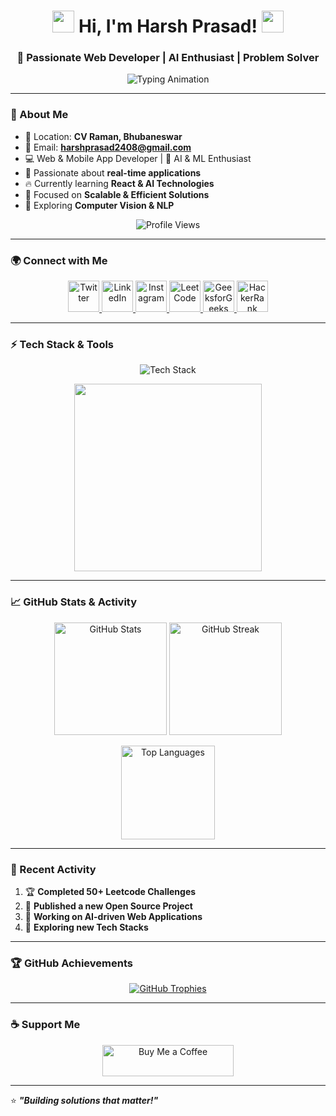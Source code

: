 <h1 align="center">
  <img src="https://media.giphy.com/media/hvRJCLFzcasrR4ia7z/giphy.gif" width="35">
  Hi, I'm Harsh Prasad!
  <img src="https://media.giphy.com/media/hvRJCLFzcasrR4ia7z/giphy.gif" width="35">
</h1> 
 
<h3 align="center">🚀 Passionate Web Developer | AI Enthusiast | Problem Solver</h3>

<p align="center">
  <img src="https://readme-typing-svg.demolab.com?font=Fira+Code&weight=500&size=22&duration=3000&pause=1000&color=F75C7E&width=550&lines=Welcome+to+my+GitHub+Profile!;Full-stack+Developer+%7C+AI+Enthusiast;Building+Scalable+%26+Efficient+Solutions" alt="Typing Animation" />
</p>

---

### 🌟 About Me  
- 📍 Location: **CV Raman, Bhubaneswar**  
- 📧 Email: **harshprasad2408@gmail.com**  
- 💻 Web & Mobile App Developer | 🤖 AI & ML Enthusiast  
- 🎯 Passionate about **real-time applications**  
- 🔥 Currently learning **React & AI Technologies**  
- 🚀 Focused on **Scalable & Efficient Solutions**  
- 🌱 Exploring **Computer Vision & NLP**  

<p align="center"> 
  <img src="https://komarev.com/ghpvc/?username=harshprasad24&label=Profile%20Views&color=brightgreen&style=flat" alt="Profile Views" /> 
</p>

---

### 🌍 Connect with Me  
<p align="center">
  <a href="https://twitter.com/h_prasad88033" target="_blank">
    <img src="https://skillicons.dev/icons?i=twitter" alt="Twitter" width="50"/>
  </a>
  <a href="https://www.linkedin.com/in/harsh-prasad-b7663726b" target="_blank">
    <img src="https://skillicons.dev/icons?i=linkedin" alt="LinkedIn" width="50"/>
  </a>
  <a href="https://instagram.com/harsh_prasad.5" target="_blank">
    <img src="https://skillicons.dev/icons?i=instagram" alt="Instagram" width="50"/>
  </a>
  <a href="https://leetcode.com/u/ioOdwaRvJ2/" target="_blank">
    <img src="https://upload.wikimedia.org/wikipedia/commons/1/19/LeetCode_logo_black.png" alt="LeetCode" width="50"/>
  </a>
  <a href="https://www.geeksforgeeks.org/user/harshpraer0q/" target="_blank">
    <img src="https://upload.wikimedia.org/wikipedia/commons/4/43/GeeksforGeeks.svg" alt="GeeksforGeeks" width="50"/>
  </a>
  <a href="https://www.hackerrank.com/profile/harshprasad2408" target="_blank">
    <img src="https://upload.wikimedia.org/wikipedia/commons/6/65/HackerRank_logo.png" alt="HackerRank" width="50"/>
  </a>
</p>

---

### ⚡ Tech Stack & Tools  
<p align="center">
  <img src="https://skillicons.dev/icons?i=html,css,js,python,react,nodejs,mongodb,mysql,arduino,git,github,vscode,linux" alt="Tech Stack"/>
</p>

<p align="center">
  <img src="https://github.com/SP-XD/SP-XD/blob/main/images/this_page_is.gif" width="300" />
</p>

---

### 📈 GitHub Stats & Activity  
<p align="center">
  <img src="https://github-readme-stats.vercel.app/api?username=harshprasad24&show_icons=true&theme=radical&count_private=true" alt="GitHub Stats" height="180"/>
  <img src="https://github-readme-streak-stats.herokuapp.com/?user=harshprasad24&theme=radical" alt="GitHub Streak" height="180"/>
</p>

<p align="center">
  <img src="https://github-readme-stats.vercel.app/api/top-langs/?username=harshprasad24&layout=compact&theme=radical" alt="Top Languages" height="150"/>
</p>

---

### 🚀 Recent Activity  
<!--START_SECTION:activity-->
1. 🏆 **Completed 50+ Leetcode Challenges**
2. 🚀 **Published a new Open Source Project**
3. 🎯 **Working on AI-driven Web Applications**
4. 🌱 **Exploring new Tech Stacks**
<!--END_SECTION:activity-->

---

### 🏆 GitHub Achievements  
<p align="center">
  <a href="https://github.com/ryo-ma/github-profile-trophy">
    <img src="https://github-profile-trophy.vercel.app/?username=harshprasad24&theme=radical&margin-w=15&margin-h=15&column=7" alt="GitHub Trophies" />
  </a>
</p>

---

### ☕ Support Me  
<p align="center">
  <a href="https://www.buymeacoffee.com/harshprasad" target="_blank">
    <img src="https://cdn.buymeacoffee.com/buttons/v2/default-yellow.png" height="50" width="210" alt="Buy Me a Coffee"/>
  </a>
</p>

---

⭐ **_"Building solutions that matter!"_**  
